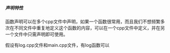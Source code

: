 ##### 声明特性
函数声明可以在多个cpp文件中声明，如果一个函数很常用，而且我们不想频繁多次在不同文件中重复地定义这个函数的内容，可以在一个cpp文件中定义，并在另一个文件中只需声明即可使用。

假设有log.cpp文件和main.cpp文件，有log函数可以